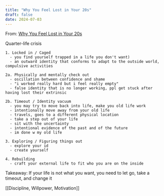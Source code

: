 ```yaml
---
title: "Why You Feel Lost in Your 20s"
draft: false
date: 2024-07-03
---
```


From: [Why You Feel Lost in Your 20s](https://www.youtube.com/watch?v=2TqeZ8CJ6tw)

Quarter-life crisis

```
1. Locked in / Caged
  - you find yourself trapped in a life you don't want)
  - an outward identity that conforms to adapt to the outside world, compulsive activities

2a. Physically and mentally check out
  - oscillation between confidence and shame
  - "i worked really hard but i feel really empty"
  - false identity that is no longer working, ppl get stuck after having lost their extrinsic

2b. Timeout / Identity vacuum
  - you may try to move back into life, make you old life work
  - intentionally move away from your old life
  - travels, goes to a different physical location
  - take a step out of your life
  - sit with the uncertainty
  - intentional evidence of the past and of the future
  - im done w my old life

3. Exploring / Figuring things out
  - explore your id
  - create yourself

4. Rebuilding
  - craft your external life to fit who you are on the inside
```

Takeaway: If your life is not what you want, you need to let go, take a timeout, and change it

[[Discipline, Willpower, Motivation]]
